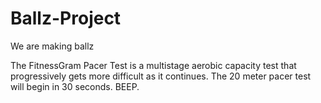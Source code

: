 # Ballz-Project
We are making ballz


The FitnessGram Pacer Test is a multistage aerobic capacity test that progressively gets more difficult as it continues. The 20 meter pacer test will begin in 30 seconds. BEEP.
